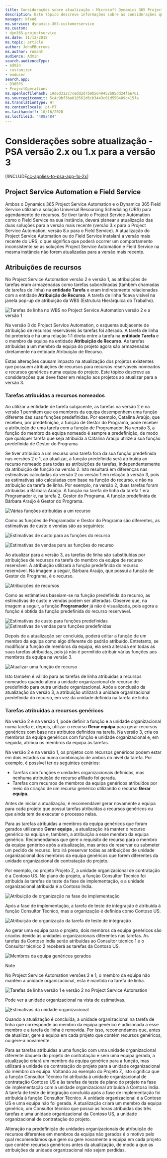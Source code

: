 ```yaml
---
title: Considerações sobre atualização – Microsoft Dynamics 365 Project Service Automation versão 2.x ou 1.x para a versão 3
description: Este tópico descreve informações sobre as considerações que deve fazer ao atualizar da versão 2.x ou 1.x para a versão 3 do Project Service Automation.
manager: kfend
ms.service: dynamics-365-customerservice
ms.custom:
- dyn365-projectservice
ms.date: 11/13/2018
ms.topic: article
author: JohnPBurrows
ms.author: rumant
audience: Admin
search.audienceType:
- admin
- customizer
- enduser
search.app:
- D365PS
- ProjectOperations
ms.openlocfilehash: 19d6d312c7cedd2d7b9b5649452b85dd24fae761
ms.sourcegitcommit: 5c4c9bf3ba018562d6cb3443c01d550489c415fa
ms.translationtype: HT
ms.contentlocale: pt-PT
ms.lasthandoff: 10/16/2020
ms.locfileid: "4082484"
---
```

# <a name="upgrade-considerations---psa-version-2x-or-1x-to-version-3"></a>Considerações sobre atualização - PSA versão 2.x ou 1.x para a versão 3
[!INCLUDE[cc-applies-to-psa-app-1x-2x](../includes/cc-applies-to-psa-app-1x-2x.md)]

## <a name="project-service-automation-and-field-service"></a>Project Service Automation e Field Service
Ambos o Dynamics 365 Project Service Automation e o Dynamics 365 Field Service utilizam a solução Universal Resourcing Scheduling (URS) para agendamento de recursos. Se tiver tanto o Project Service Automation como o Field Service na sua instância, deverá planear a atualização das duas soluções para a versão mais recente (versão 3.x para o Project Service Automation, versão 8.x para o Field Service). A atualização do Project Service Automation ou do Field Service instalará a versão mais recente do URS, o que significa que poderá ocorrer um comportamento inconsistente se as soluções Project Service Automation e Field Service na mesma instância não forem atualizadas para a versão mais recente.

## <a name="resource-assignments"></a>Atribuições de recursos
No Project Service Automation versão 2 e versão 1, as atribuições de tarefas eram armazenadas como tarefas subordinadas (também chamadas de tarefas de linha) na **entidade Tarefa** e eram indiretamente relacionadas com a entidade **Atribuição de Recurso**. A tarefa de linha ficava visível na janela pop-up de atribuição da WBS (Estrutura Hierárquica do Trabalho).

![Tarefas de linha no WBS no Project Service Automation versão 2 e a versão 1](media/upgrade-line-task-01.png)

Na versão 3 do Project Service Automation, o esquema subjacente de atribuição de recursos reserváveis às tarefas foi alterado. A tarefa de linha foi preterida e há uma relação 1:1 direta entre a tarefa na **entidade Tarefa** e o membro da equipa na entidade **Atribuição de Recurso**. As tarefas atribuídas a um membro da equipa do projeto agora são armazenadas diretamente na entidade Atribuição de Recurso.  

Estas alterações causam impacto na atualização dos projetos existentes que possuem atribuições de recursos para recursos reserváveis nomeados e recursos genéricos numa equipa do projeto. Este tópico descreve as considerações que deve fazer em relação aos projetos ao atualizar para a versão 3. 

### <a name="tasks-assigned-to-named-resources"></a>Tarefas atribuídas a recursos nomeados
Ao utilizar a entidade de tarefa subjacente, as tarefas na versão 2 e na versão 1 permitem que os membros da equipa desempenhem uma função diferente das suas funções predefinidas. Por exemplo, Catalina Araújo, que recebeu, por predefinição, a função de Gestor do Programa, pode receber a atribuição de uma tarefa com a função de Programador. Na versão 3, a função do membro da equipa nomeado é sempre a predefinição, de modo que qualquer tarefa que seja atribuída a Catalina Araújo utilize a sua função predefinida de Gestor do Programa.

Se tiver atribuído a um recurso uma tarefa fora da sua função predefinida nas versões 2 e 1, ao atualizar, a função predefinida será atribuída ao recurso nomeado para todas as atribuições de tarefas, independentemente da atribuição de função na versão 2. Isto resultará em diferenças nas estimativas calculadas da versão 2 ou versão 1 em relação à versão 3, pois as estimativas são calculadas com base na função do recurso, e não na atribuição da tarefa de linha. Por exemplo, na versão 2, duas tarefas foram atribuídas a Bárbara Araújo. A função na tarefa de linha da tarefa 1 era Programador e, na tarefa 2, Gestor do Programa. A função predefinida de Bárbara Araújo é Gestor do Programa.

![Várias funções atribuídas a um recurso](media/upgrade-multiple-roles-02.png)

Como as funções de Programador e Gestor do Programa são diferentes, as estimativas de custo e vendas são as seguintes:

![Estimativas de custo para as funções do recurso](media/upggrade-cost-estimates-03.png)

![Estimativas de vendas para as funções do recurso](media/upgrade-sales-estimates-04.png)

Ao atualizar para a versão 3, as tarefas de linha são substituídas por atribuições de recursos na tarefa do membro da equipa de recurso reservável. A atribuição utilizará a função predefinida do recurso reservável. Na imagem a seguir, Bárbara Araújo, que possui a função de Gestor do Programa, é o recurso.

![Atribuições de recursos](media/resource-assignment-v2-05.png)

Como as estimativas baseiam-se na função predefinida do recurso, as estimativas de custo e vendas podem ser alteradas. Observe que, na imagem a seguir, a função **Programador** já não é visualizada, pois agora a função é obtida da função predefinida do recurso reservável.

![Estimativas de custo para funções predefinidas](media/resource-assignment-cost-estimate-06.png)
![Estimativas de vendas para funções predefinidas](media/resource-assignment-sales-estimate-07.png)

Depois de a atualização ser concluída, poderá editar a função de um membro da equipa como algo diferente do padrão atribuído. Entretanto, se modificar a função de membros da equipa, ela será alterada em todas as suas tarefas atribuídas, pois já não é permitido atribuir várias funções aos membros da equipa na versão 3.

![Atualizar uma função de recurso](media/resource-role-assignment-08.png)

Isto também é válido para as tarefas de linha atribuídas a recursos nomeados quando altera a unidade organizacional do recurso de predefinido para outra unidade organizacional. Após a conclusão da atualização da versão 3, a atribuição utilizará a unidade organizacional predefinida do recurso, em vez da unidade definida na tarefa de linha.

### <a name="tasks-assigned-to-generic-resources"></a>Tarefas atribuídas a recursos genéricos
Na versão 2 e na versão 1, pode definir a função e a unidade organizacional numa tarefa e, depois, utilizar o recurso **Gerar equipa** para gerar recursos genéricos com base nos atributos definidos na tarefa. Na versão 3, cria os membros da equipa genéricos com função e unidade organizacional e, em seguida, atribua os membros da equipa às tarefas.

Na versão 2 e na versão 1, os projetos com recursos genéricos podem estar em dois estados ou numa combinação de ambos no nível da tarefa. Por exemplo, é possível ter os seguintes cenários:

- Tarefas com funções e unidades organizacionais definidas, mas nenhuma atribuição de recurso afiliado foi gerada.
- Tarefas com recursos de membros da equipa genéricos atribuídos por meio da criação de um recurso genérico utilizando o recurso **Gerar equipa**.

Antes de iniciar a atualização, é recomendável gerar novamente a equipa para cada projeto que possui tarefas atribuídas a recursos genéricos ou que ainda tem de executar o processo nelas.

Para as tarefas atribuídas a membros da equipa genéricos que foram gerados utilizando **Gerar equipa** , a atualização irá manter o recurso genérico na equipa e, também, a atribuição a esse membro da equipa genérico. Recomendamos que gere o requisito de recurso para o membro da equipa genérico após a atualização, mas antes de reservar ou submeter um pedido de recurso. Isto irá preservar todas as atribuições de unidade organizacional dos membros da equipa genéricos que forem diferentes da unidade organizacional de contratação do projeto.

Por exemplo, no projeto Projeto Z, a unidade organizacional de contratação é a Contoso US. No plano do projeto, a função Consultor Técnico foi atribuída às tarefas de teste da fase de implementação, e a unidade organizacional atribuída é a Contoso India.

![Atribuição de organização na fase de implementação](media/org-unit-assignment-09.png)

Após a fase de implementação, a tarefa de teste de integração é atribuída à função Consultor Técnico, mas a organização é definida como Contoso US.  

![Atribuição de organização da tarefa de teste de integração](media/org-unit-generate-team-10.png)

Ao gerar uma equipa para o projeto, dois membros da equipa genéricos são criados devido às unidades organizacionais diferentes nas tarefas. As tarefas da Contoso India serão atribuídas ao Consultor técnico 1 e o Consultor técnico 2 receberá as tarefas da Contoso US.  

![Membros da equipa genéricos gerados](media/org-unit-assignments-multiple-resources-11.png)

> [!NOTE]
> No Project Service Automation versões 2 e 1, o membro da equipa não mantém a unidade organizacional, esta é mantida na tarefa de linha.

![Tarefas de linha versão 1 e versão 2 no Project Service Automation](media/line-tasks-12.png)

Pode ver a unidade organizacional na vista de estimativas. 

![Estimativas da unidade organizacional](media/org-unit-estimates-view-13.png)
 
Quando a atualização é concluída, a unidade organizacional na tarefa de linha que corresponde ao membro da equipa genérico é adicionada a esse membro e a tarefa de linha é removida. Por isso, recomendamos que, antes de atualizar, gere a equipa em cada projeto que contém recursos genéricos, ou gere-a novamente.

Para as tarefas atribuídas a uma função com uma unidade organizacional diferente daquela do projeto de contratação e sem uma equipa gerada, a atualização criará um membro da equipa genérico para a função, mas utilizará a unidade de contratação do projeto para a unidade organizacional do membro da equipa. Voltando ao exemplo do Projeto Z, isto significa que a função Consultor Técnico foi atribuída à unidade organizacional de contratação Contoso US e às tarefas de teste de plano do projeto na fase de implementação com a unidade organizacional atribuída à Contoso India. A tarefa de teste de integração concluída após a fase de implementação foi atribuída à função Consultor Técnico. A unidade organizacional é a Contoso US e uma equipa não foi gerada. A atualização criará um membro da equipa genérico, um Consultor técnico que possui as horas atribuídas das três tarefas e uma unidade organizacional da Contoso US, a unidade organizacional de contratação do projeto.   
 
Alteração na predefinição de unidades organizacionais de atribuição de recursos diferentes em membros da equipa não gerados é o motivo pelo qual recomendamos que gere ou gere novamente a equipa em cada projeto que contém recursos genéricos antes da atualização, de modo a que as atribuições da unidade organizacional não sejam perdidas.

